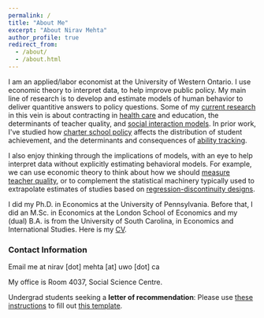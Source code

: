 ```yaml
---
permalink: /
title: "About Me"
excerpt: "About Nirav Mehta"
author_profile: true
redirect_from: 
  - /about/
  - /about.html
---
```


I am an applied/labor economist at the University of Western Ontario.
I use economic theory to interpret data, to help improve public policy. 
My main line of research is to develop and estimate models of human behavior to deliver quantitive answers to policy questions.
Some of my [current research](/curr_research) in this vein is about contracting in [health care](/files/research/medicare_screening_2022_09.pdf) and education, the determinants of teacher quality, and [social interaction models](/files/research/Conley_Mehta_Stinebrickner_Stinebrickner_friendstudy_2022_07_13.pdf).
In prior work, I've studied how [charter school policy](https://www.jstor.org/stable/45018807) affects the distribution of student achievement, and the determinants and consequences of [ability tracking](https://doi.org/10.1086/697559).

I also enjoy thinking through the implications of models, with an eye to help interpret data without explicitly estimating behavioral models.
For example, we can use economic theory to think about how we should [measure teacher quality](https://doi.org/10.3982/QE950), or to complement the statistical machinery typically used to extrapolate estimates of studies based on [regression-discontinuity designs](https://doi.org/10.3368/jhr.54.4.1115.7497R2).

I did my Ph.D. in Economics at the University of Pennsylvania. 
Before that, I did an M.Sc. in Economics at the London School of Economics and my (dual) B.A. is from the University of South Carolina, in Economics and International Studies.
Here is my [CV](/files/nirav_mehta_cv.pdf).


### Contact Information

Email me at nirav [dot] mehta [at] uwo [dot] ca

My office is Room 4037, Social Science Centre. 

Undergrad students seeking a **letter of recommendation**: Please use [these instructions](/files/teaching/nirav_instructions.pdf) to fill out [this template](/files/teaching/nirav_instructions_template.ods).


